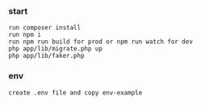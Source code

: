 ### start

	run composer install
	run npm i
	run npm run build for prod or npm run watch for dev
	php app/lib/migrate.php up
	php app/lib/faker.php

### env 

	create .env file and copy env-example